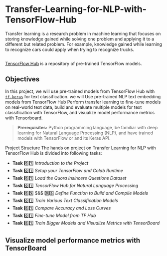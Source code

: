# Transfer-Learning-for-NLP-with-TensorFlow-Hub

Transfer learning is a research problem in machine learning that focuses on storing knowledge gained while solving one problem and applying it to a different but related problem. For example, knowledge gained while learning to recognize cars could apply when trying to recognize trucks.


<p align='center'>
    <a href ='#'>
        <img src=''>
    </a>
</p>


[TensorFlow Hub](https://tfhub.dev/) is a repository of pre-trained TensorFlow models.

## Objectives
In this project, we will use pre-trained models from TensorFlow Hub with [`tf.keras`](https://www.tensorflow.org/api_docs/python/tf/keras) for text classification. we will Use pre-trained NLP text embedding models from TensorFlow Hub Perform transfer learning to fine-tune models on real-world text data, build and evaluate multiple models for text classification with TensorFlow, and visualize model performance metrics with Tensorboard.
 

> __Prerequisites:__ Python programming language, be familiar with deep learning for Natural Language Processing (NLP), and have trained models with TensorFlow or and its Keras API.

Project Structure
The hands on project on Transfer Learning for NLP with TensorFlow Hub is divided into following tasks:

- __Task__ :zero::one: _Introduction to the Project_
- __Task__ :zero::one: _Setup your TensorFlow and Colab Runtime_
- __Task__ :zero::one: _Load the Quora Insincere Questions Dataset_
- __Task__ :zero::one: _TensorFlow Hub for Natural Language Processing_ 
- __Task__ :zero::five: $&$ :zero::six: _Define Function to Build and Compile Models_
- __Task__ :zero::one: _Train Various Text Classification Models_
- __Task__ :zero::one: _Compare Accuracy and Loss Curves_
- __Task__ :zero::one: _Fine-tune Model from TF Hub_
- __Task__ :zero::one: _Train Bigger Models and Visualize Metrics with TensorBoard_


## Visualize model performance metrics with TensorBoard 

<p align='center'>
    <a href ='#'>
        <img src=''>
    </a>
</p>

<p align='center'>
    <a href ='#'>
        <img src=''>
    </a>
</p>

<p align='center'>
    <a href ='#'>
        <img src=''>
    </a>
</p>

<p align='center'>
    <a href ='#'>
        <img src=''>
    </a>
</p>